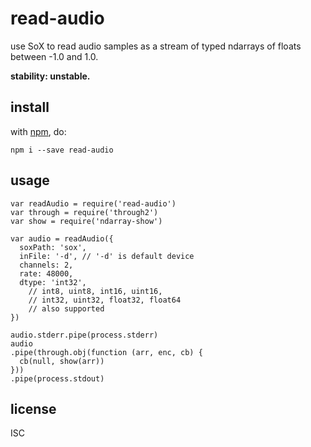 # read-audio 

use SoX to read audio samples as a stream of typed ndarrays of floats between -1.0 and 1.0.

**stability: unstable.**

## install

with [npm](https://npmjs.org), do:

```
npm i --save read-audio
```

## usage

```
var readAudio = require('read-audio')
var through = require('through2')
var show = require('ndarray-show')

var audio = readAudio({
  soxPath: 'sox',
  inFile: '-d', // '-d' is default device
  channels: 2,
  rate: 48000,
  dtype: 'int32',
    // int8, uint8, int16, uint16,
    // int32, uint32, float32, float64
    // also supported
})

audio.stderr.pipe(process.stderr)
audio
.pipe(through.obj(function (arr, enc, cb) {
  cb(null, show(arr))
}))
.pipe(process.stdout)
```

## license

ISC
